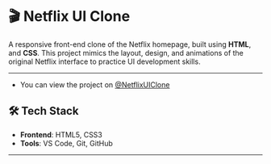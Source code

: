 # 🎬 Netflix UI Clone

A responsive front-end clone of the Netflix homepage, built using **HTML**, and **CSS**. This project mimics the layout, design, and animations of the original Netflix interface to practice UI development skills.

---

- You can view the project on [@NetflixUIClone](https://ubiquitous-meringue-74caee.netlify.app/)

## 🛠️ Tech Stack

- **Frontend**: HTML5, CSS3
- **Tools**: VS Code, Git, GitHub

---
